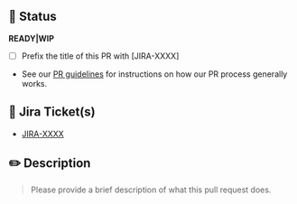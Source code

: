 ## 🚦 Status

**READY|WIP**

- [ ] Prefix the title of this PR with \[JIRA-XXXX\]
- See our [PR guidelines](https://github.com/Iterable/how-we-work/blob/master/pull-requests.md) for instructions on how our PR process generally works.

## 🔹 Jira Ticket(s)

* [JIRA-XXXX](https://iterable.atlassian.net/browse/JIRA-XXXX)

## ✏️ Description

> Please provide a brief description of what this pull request does.
